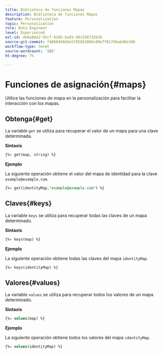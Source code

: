 ```yaml
---
title: Biblioteca de funciones Mapas
description: Biblioteca de funciones Mapas
feature: Personalization
topic: Personalization
role: Data Engineer
level: Experienced
exl-id: de6a8da2-55cf-4105-ba93-40c556732626
source-git-commit: f4068450dde5f85652096c09e7f817dbab40a3d8
workflow-type: tm+mt
source-wordcount: '102'
ht-degree: 7%

---
```


# Funciones de asignación{#maps}

Utilice las funciones de mapa en la personalización para facilitar la interacción con los mapas.

## Obtenga{#get}

La variable `get` se utiliza para recuperar el valor de un mapa para una clave determinada.

**Sintaxis**

```sql
{%= get(map, string) %}
```

**Ejemplo**

La siguiente operación obtiene el valor del mapa de identidad para la clave `example@example.com`.

```sql
{%= get(identityMap,"example@example.com") %}
```

## Claves{#keys}

La variable `keys` se utiliza para recuperar todas las claves de un mapa determinado.

**Sintaxis**

```sql
{%= keys(map) %}
```

**Ejemplo**

La siguiente operación obtiene todas las claves del mapa `identityMap`.

```sql
{%= keys(identityMap) %}
```

## Valores{#values}

La variable `values` se utiliza para recuperar todos los valores de un mapa determinado.

**Sintaxis**

```sql
{%= values(map) %}
```

**Ejemplo**

La siguiente operación obtiene todos los valores del mapa `identityMap`.

```sql
{%= values(identityMap) %}
```
